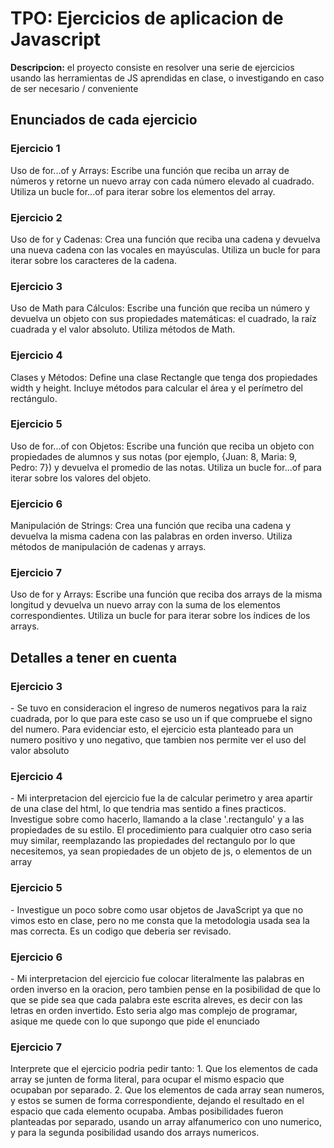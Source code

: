 <h1>TPO: Ejercicios de aplicacion de Javascript</h1>

**Descripcion:** el proyecto consiste en resolver una serie de ejercicios usando las herramientas de JS aprendidas en clase, o investigando en caso de ser necesario / conveniente

<h2>Enunciados de cada ejercicio</h2>
<h3 align="left">Ejercicio 1</h3>
Uso de for...of y Arrays: Escribe una función que reciba un array de números y retorne un nuevo array con cada número elevado al cuadrado. Utiliza un bucle for...of para iterar sobre los elementos del array.
<h3 align="left">Ejercicio 2</h3>
Uso de for y Cadenas: Crea una función que reciba una cadena y devuelva una nueva cadena con las vocales en mayúsculas. Utiliza un bucle for para iterar sobre los caracteres de la cadena.
<h3 align="left">Ejercicio 3</h3>
Uso de Math para Cálculos: Escribe una función que reciba un número y devuelva un objeto con sus propiedades matemáticas: el cuadrado, la raíz cuadrada y el valor absoluto. Utiliza métodos de Math.
<h3 align="left">Ejercicio 4</h3>
Clases y Métodos: Define una clase Rectangle que tenga dos propiedades width y height. Incluye métodos para calcular el área y el perímetro del rectángulo.
<h3 align="left">Ejercicio 5</h3>
Uso de for...of con Objetos: Escribe una función que reciba un objeto con propiedades de alumnos y sus notas (por ejemplo, {Juan: 8, Maria: 9, Pedro: 7}) y devuelva el promedio de las notas. Utiliza un bucle for...of para iterar sobre los valores del objeto.
<h3 align="left">Ejercicio 6</h3>
Manipulación de Strings: Crea una función que reciba una cadena y devuelva la misma cadena con las palabras en orden inverso. Utiliza métodos de manipulación de cadenas y arrays.
<h3 align="left">Ejercicio 7</h3>
Uso de for y Arrays: Escribe una función que reciba dos arrays de la misma longitud y devuelva un nuevo array con la suma de los elementos correspondientes. Utiliza un bucle for para iterar sobre los índices de los arrays.

<h2>Detalles a tener en cuenta</h2>
<h3 align="left">Ejercicio 3</h3>
- Se tuvo en consideracion el ingreso de numeros negativos para la raiz cuadrada, por lo que para este caso se uso un if que compruebe el signo del numero. Para evidenciar esto, el ejercicio esta planteado para un numero positivo y uno negativo, que tambien nos permite ver el uso del valor absoluto
<h3 align="left">Ejercicio 4</h3>
- Mi interpretacion del ejercicio fue la de calcular perimetro y area apartir de una clase del html, lo que tendria mas sentido a fines practicos. Investigue sobre como hacerlo, llamando a la clase '.rectangulo' y a las propiedades de su estilo. El procedimiento para cualquier otro caso seria muy similar, reemplazando las propiedades del rectangulo por lo que necesitemos, ya sean propiedades de un objeto de js, o elementos de un array
<h3 align="left">Ejercicio 5</h3>
- Investigue un poco sobre como usar objetos de JavaScript ya que no vimos esto en clase, pero no me consta que la metodologia usada sea la mas correcta. Es un codigo que deberia ser revisado.
<h3 align="left">Ejercicio 6</h3>
- Mi interpretacion del ejercicio fue colocar literalmente las palabras en orden inverso en la oracion, pero tambien pense en la posibilidad de que lo que se pide sea que cada palabra este escrita alreves, es decir con las letras en orden invertido. Esto seria algo mas complejo de programar, asique me quede con lo que supongo que pide el enunciado
<h3 align="left">Ejercicio 7</h3>
Interprete que el ejercicio podria pedir tanto: 
1. Que los elementos de cada array se junten de forma literal, para ocupar el mismo espacio que ocupaban por separado. 
2. Que los elementos de cada array sean numeros, y estos se sumen de forma correspondiente, dejando el resultado en el espacio que cada elemento ocupaba.
Ambas posibilidades fueron planteadas por separado, usando un array alfanumerico con uno numerico, y para la segunda posibilidad usando dos arrays numericos.